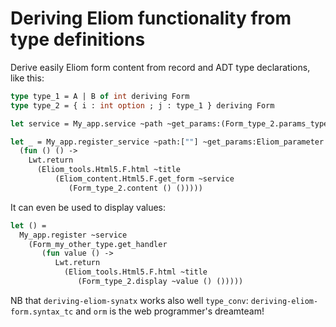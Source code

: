 Deriving Eliom functionality from type definitions
==================================================

Derive easily Eliom form content from record and ADT type declarations, like this:

```ocaml
type type_1 = A | B of int deriving Form
type type_2 = { i : int option ; j : type_1 } deriving Form

let service = My_app.service ~path ~get_params:(Form_type_2.params_type "value") ()

let _ = My_app.register_service ~path:[""] ~get_params:Eliom_parameter.unit
  (fun () () ->
    Lwt.return
      (Eliom_tools.Html5.F.html ~title
          (Eliom_content.Html5.F.get_form ~service
             (Form_type_2.content () ()))))
```

It can even be used to display values:
```ocaml
let () =
  My_app.register ~service
    (Form_my_other_type.get_handler
       (fun value () ->
          Lwt.return
            (Eliom_tools.Html5.F.html ~title
               (Form_type_2.display ~value () ()))))
```

NB that `deriving-eliom-synatx` works also well `type_conv`: `deriving-eliom-form.syntax_tc` and `orm` is the web programmer's dreamteam!
